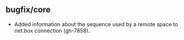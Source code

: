 ## bugfix/core

* Added information about the sequence used by a remote space to net.box
  connection (gh-7858).
